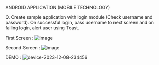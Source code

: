 ANDROID APPLICATION (MOBILE TECHNOLOGY)

Q. Create sample application with login module (Check username and password).
On successful login, pass username to next screen and on failing login, alert user 
using Toast.

First Screen :
![image](https://github.com/ibshaikh/login-module/assets/123507618/4485bb3f-5864-4b7d-90e0-aab964a0d942)

Second Screen :
![image](https://github.com/ibshaikh/login-module/assets/123507618/60faedd3-bb47-482b-81e3-4e5bcaa4b89d)

DEMO :
![device-2023-12-08-234456](https://github.com/ibshaikh/login-module/assets/123507618/3bf7627e-c909-4990-9739-a74cf399e18d)
